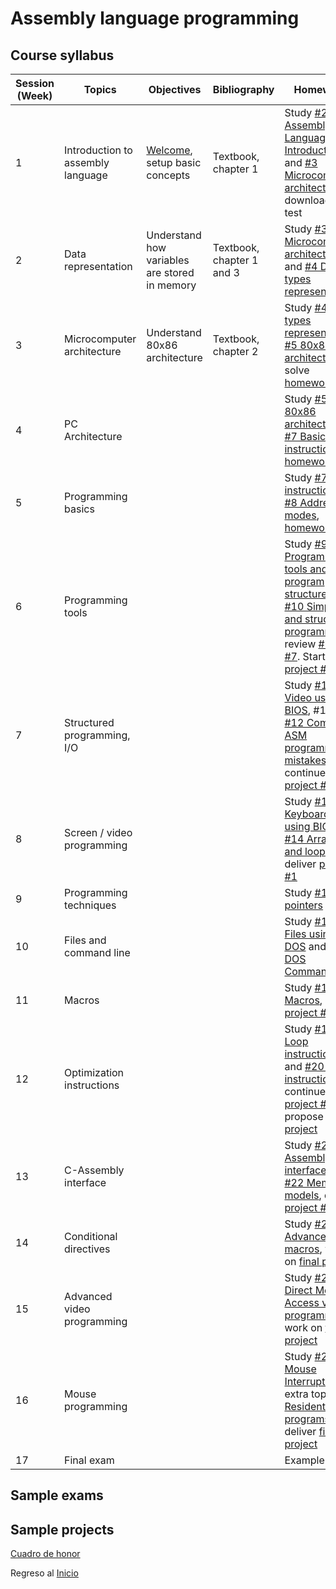 # Assembly language programming

## Course syllabus

| Session (Week) | Topics | Objectives | Bibliography | Homework |
|---------|---------|---------|---------|---------|
| 1 | Introduction to assembly language | [Welcome](/Asm/Temas/clase01.md), setup basic concepts| Textbook, chapter 1 | Study [#2 Assembly Language Introduction](/Asm/Temas/clase02.md)) and [#3 Microcomputer architecture](/Asm/Temas/clase03.md)), download and test |
| 2 | Data representation  | Understand how variables are stored in memory | Textbook, chapter 1 and 3 | Study [#3 Microcomputer architecture](/Asm/Temas/clase03.md) and [#4 Data types representation](/Asm/Temas/clase04.md) |
| 3 | Microcomputer architecture | Understand 80x86 architecture | Textbook, chapter 2 | Study [#4 Data types representation](/Asm/Temas/clase4.md), [#5 80x86 architecture](/Asm/Temas/clase05.md), solve [homework #1](/Asm/Actividades/actv01.md#actividades-sesión-1) |
| 4 | PC Architecture | | | Study [#5 80x86 architecture](/Asm/Temas/clase05.md), [#7 Basic instructions](/Asm/Temas/clase07.md), [homework #2](/Asm/Actividades/actv02.md#tarea-2) |
| 5 | Programming basics | | | Study [#7 Basic instructions](/Asm/Temas/clase07.md), [#8 Addressing modes](/Asm/Temas/clase08.md), [homework #3](/Asm/Actividades/tarea3.md#tarea-3) |
| 6 | Programming tools | | | Study [#9 Programming tools and program structure](/Asm/Temas/clase09.md) and [#10 Simple I/O and structured programming](/Asm/Temas/clase10.md), review [#6](/Asm/Temas/clase06.md) and [#7](/Asm/Temas/clase07.md). Start [project #1](/Asm/proyectos/proy1.md#proyecto-1-semestre-enero-2001) |
| 7 | Structured programming, I/O | | | Study [#11 Video using BIOS](/Asm/Temas/clase11.md), #12 and [#12 Common ASM programming mistakes](/Asm/Temas/clase12.md), continue [project #1](/Asm/proyectos/proy1.md#proyecto-1-semestre-enero-2001) |
| 8 | Screen / video programming | | | Study [#13 Keyboard using BIOS](/Asm/Temas/clase13.md) and [#14 Arrays and loops](/Asm/Temas/clase14.md), deliver [project #1](/Asm/proyectos/proy1.md#proyecto-1-semestre-enero-2001) |
| 9 | Programming techniques  | | | Study [#15 pointers](/Asm/Temas/clase15.md) |
| 10 | Files and command line  | | | Study [#16 Files using DOS](/Asm/Temas/clase16.md) and [#17 DOS Command line](/Asm/Temas/clase17.md) |
| 11 | Macros | | | Study [#18 Macros](/Asm/Temas/clase18.md), start [project #2](/Asm/proyectos/proy2.md#proyecto-2-lenguaje-ensamblador) |
| 12 | Optimization instructions | | | Study [#19 Loop instructions](/Asm/Temas/clase19.md) and [#20 String instructions](/Asm/Temas/clase20.md), continue [project #2](/Asm/proyectos/proy2.md#proyecto-2-lenguaje-ensamblador), propose [final project](/Asm/proyectos/proyfin.md) |
| 13 | C-Assembly interface | | | Study [#21 C-Assembly interface](/Asm/Temas/clase21.md) and [#22 Memory models](/Asm/Temas/clase22.md), deliver [project #2](/Asm/proyectos/proy2.md#proyecto-2-lenguaje-ensamblador) |
| 14 | Conditional directives | | | Study [#23 Advanced macros](/Asm/Temas/clase23.md), work on [final project](/Asm/proyectos/proyfin.md) |
| 15 | Advanced video programming | | | Study [#24 Direct Memory Access video programming](/Asm/Temas/clase24.md), work on [final project](/Asm/proyectos/proyfin.md) |
| 16 | Mouse programming | | | Study [#25 Mouse Interrupts](/Asm/Temas/clase25.md), extra topic [#26 Resident programs](/Asm/Temas/clase26.md), deliver [final project](/Asm/proyectos/proyfin.md)  |
| 17 | Final exam | | | Example  |

## Sample exams

## Sample projects

[Cuadro de honor](honor.md)



Regreso al [Inicio](../README.md)
